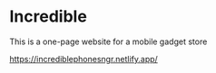 # Incredible
This is a one-page website for a mobile gadget store


https://incrediblephonesngr.netlify.app/
